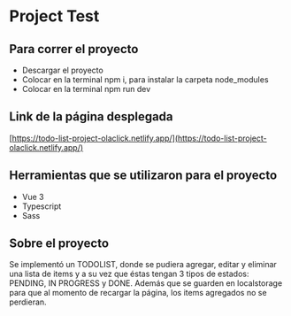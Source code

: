 # Project Test 

## Para correr el proyecto
- Descargar el proyecto
- Colocar en la terminal npm i, para instalar la carpeta node_modules
- Colocar en la terminal npm run dev

## Link de la página desplegada
[https://todo-list-project-olaclick.netlify.app/](https://todo-list-project-olaclick.netlify.app/)

## Herramientas que se utilizaron para el proyecto
- Vue 3
- Typescript
- Sass

## Sobre el proyecto
Se implementó un TODOLIST, donde se pudiera agregar, editar y eliminar una lista de items y a su vez que éstas tengan 3 tipos de estados: PENDING, IN PROGRESS y DONE.
Además que se guarden en localstorage para que al momento de recargar la página, los items agregados no se perdieran.